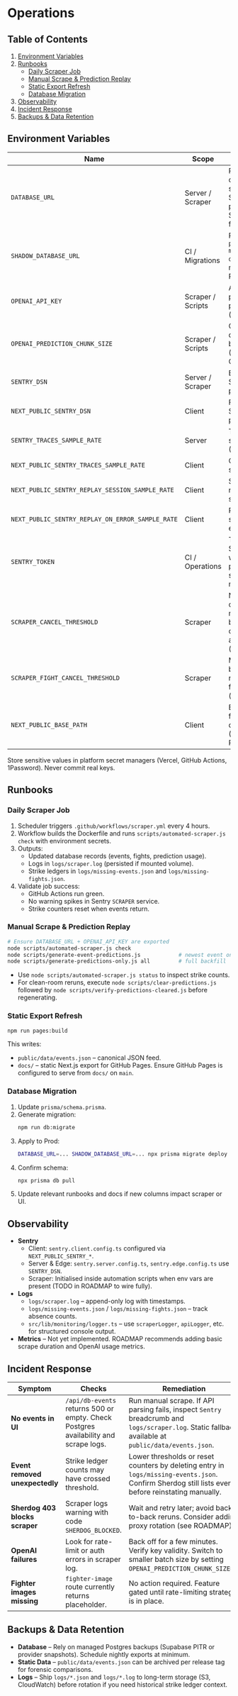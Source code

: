 # Operations

## Table of Contents
1. [Environment Variables](#environment-variables)
2. [Runbooks](#runbooks)
   - [Daily Scraper Job](#daily-scraper-job)
   - [Manual Scrape & Prediction Replay](#manual-scrape--prediction-replay)
   - [Static Export Refresh](#static-export-refresh)
   - [Database Migration](#database-migration)
3. [Observability](#observability)
4. [Incident Response](#incident-response)
5. [Backups & Data Retention](#backups--data-retention)

## Environment Variables
| Name | Scope | Description |
| --- | --- | --- |
| `DATABASE_URL` | Server / Scraper | PostgreSQL connection string. Use Supabase in production; SQLite only for local dev. |
| `SHADOW_DATABASE_URL` | CI / Migrations | Required for `prisma migrate deploy` on managed Postgres. |
| `OPENAI_API_KEY` | Scraper / Scripts | Auth for prediction prompts (gpt-4o). |
| `OPENAI_PREDICTION_CHUNK_SIZE` | Scraper / Scripts | Overrides default batch size (6 fights per OpenAI call). |
| `SENTRY_DSN` | Server / Scraper | Backend Sentry project. |
| `NEXT_PUBLIC_SENTRY_DSN` | Client | Frontend Sentry project. |
| `SENTRY_TRACES_SAMPLE_RATE` | Server | Trace sample rate (0.0–1.0). |
| `NEXT_PUBLIC_SENTRY_TRACES_SAMPLE_RATE` | Client | Client trace sample rate. |
| `NEXT_PUBLIC_SENTRY_REPLAY_SESSION_SAMPLE_RATE` | Client | Session replay sample rate. |
| `NEXT_PUBLIC_SENTRY_REPLAY_ON_ERROR_SAMPLE_RATE` | Client | Replay sampling on errors. |
| `SENTRY_TOKEN` | CI / Operations | Token for Sentry CLI when publishing source maps. |
| `SCRAPER_CANCEL_THRESHOLD` | Scraper | Number of consecutive misses before cancelling an event (default 3). |
| `SCRAPER_FIGHT_CANCEL_THRESHOLD` | Scraper | Misses before removing a fight (default 2). |
| `NEXT_PUBLIC_BASE_PATH` | Client | Base path for static deployments (GitHub Pages). |

Store sensitive values in platform secret managers (Vercel, GitHub Actions, 1Password). Never commit real keys.

## Runbooks

### Daily Scraper Job
1. Scheduler triggers `.github/workflows/scraper.yml` every 4 hours.
2. Workflow builds the Dockerfile and runs `scripts/automated-scraper.js check` with environment secrets.
3. Outputs:
   - Updated database records (events, fights, prediction usage).
   - Logs in `logs/scraper.log` (persisted if mounted volume).
   - Strike ledgers in `logs/missing-events.json` and `logs/missing-fights.json`.
4. Validate job success:
   - GitHub Actions run green.
   - No warning spikes in Sentry `SCRAPER` service.
   - Strike counters reset when events return.

### Manual Scrape & Prediction Replay
```bash
# Ensure DATABASE_URL + OPENAI_API_KEY are exported
node scripts/automated-scraper.js check
node scripts/generate-event-predictions.js            # newest event only
node scripts/generate-predictions-only.js all         # full backfill
```
- Use `node scripts/automated-scraper.js status` to inspect strike counts.
- For clean-room reruns, execute `node scripts/clear-predictions.js` followed by `node scripts/verify-predictions-cleared.js` before regenerating.

### Static Export Refresh
```bash
npm run pages:build
```
This writes:
- `public/data/events.json` – canonical JSON feed.
- `docs/` – static Next.js export for GitHub Pages. Ensure GitHub Pages is configured to serve from `docs/` on `main`.

### Database Migration
1. Update `prisma/schema.prisma`.
2. Generate migration:
   ```bash
   npm run db:migrate
   ```
3. Apply to Prod:
   ```bash
   DATABASE_URL=... SHADOW_DATABASE_URL=... npx prisma migrate deploy
   ```
4. Confirm schema:
   ```bash
   npx prisma db pull
   ```
5. Update relevant runbooks and docs if new columns impact scraper or UI.

## Observability
- **Sentry**
  - Client: `sentry.client.config.ts` configured via `NEXT_PUBLIC_SENTRY_*`.
  - Server & Edge: `sentry.server.config.ts`, `sentry.edge.config.ts` use `SENTRY_DSN`.
  - Scraper: Initialised inside automation scripts when env vars are present (TODO in ROADMAP to wire fully).
- **Logs**
  - `logs/scraper.log` – append-only log with timestamps.
  - `logs/missing-events.json` / `logs/missing-fights.json` – track absence counts.
  - `src/lib/monitoring/logger.ts` – use `scraperLogger`, `apiLogger`, etc. for structured console output.
- **Metrics** – Not yet implemented. ROADMAP recommends adding basic scrape duration and OpenAI usage metrics.

## Incident Response
| Symptom | Checks | Remediation |
| --- | --- | --- |
| **No events in UI** | `/api/db-events` returns 500 or empty. Check Postgres availability and scrape logs. | Run manual scrape. If API parsing fails, inspect `Sentry` breadcrumb and `logs/scraper.log`. Static fallback available at `public/data/events.json`. |
| **Event removed unexpectedly** | Strike ledger counts may have crossed threshold. | Lower thresholds or reset counters by deleting entry in `logs/missing-events.json`. Confirm Sherdog still lists event before reinstating manually. |
| **Sherdog 403 blocks scraper** | Scraper logs warning with code `SHERDOG_BLOCKED`. | Wait and retry later; avoid back-to-back reruns. Consider adding proxy rotation (see ROADMAP). |
| **OpenAI failures** | Look for rate-limit or auth errors in scraper log. | Back off for a few minutes. Verify key validity. Switch to smaller batch size by setting `OPENAI_PREDICTION_CHUNK_SIZE=3`. |
| **Fighter images missing** | `fighter-image` route currently returns placeholder. | No action required. Feature gated until rate-limiting strategy is in place. |

## Backups & Data Retention
- **Database** – Rely on managed Postgres backups (Supabase PITR or provider snapshots). Schedule nightly exports at minimum.
- **Static Data** – `public/data/events.json` can be archived per release tag for forensic comparisons.
- **Logs** – Ship `logs/*.json` and `logs/*.log` to long-term storage (S3, CloudWatch) before rotation if you need historical strike ledger context.
